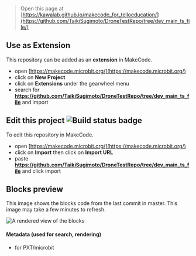 
> Open this page at [https://kawalab.github.io/makecode_for_telloeducation/](https://github.com/TaikiSugimoto/DroneTestRepo/tree/dev_main_ts_file/)

## Use as Extension

This repository can be added as an **extension** in MakeCode.

* open [https://makecode.microbit.org/](https://makecode.microbit.org/)
* click on **New Project**
* click on **Extensions** under the gearwheel menu
* search for **https://github.com/TaikiSugimoto/DroneTestRepo/tree/dev_main_ts_file** and import

## Edit this project ![Build status badge](https://github.com/TaikiSugimoto/DroneTestRepo/tree/dev_main_ts_file/workflows/MakeCode/badge.svg)

To edit this repository in MakeCode.

* open [https://makecode.microbit.org/](https://makecode.microbit.org/)
* click on **Import** then click on **Import URL**
* paste **https://github.com/TaikiSugimoto/DroneTestRepo/tree/dev_main_ts_file** and click import

## Blocks preview

This image shows the blocks code from the last commit in master.
This image may take a few minutes to refresh.

![A rendered view of the blocks](https://github.com/kawalab/makecode_for_telloeducation/raw/master/.github/makecode/blocks.png)

#### Metadata (used for search, rendering)

* for PXT/microbit
<script src="https://makecode.com/gh-pages-embed.js"></script><script>makeCodeRender("{{ site.makecode.home_url }}", "{{ site.github.owner_name }}/{{ site.github.repository_name }}");</script>
